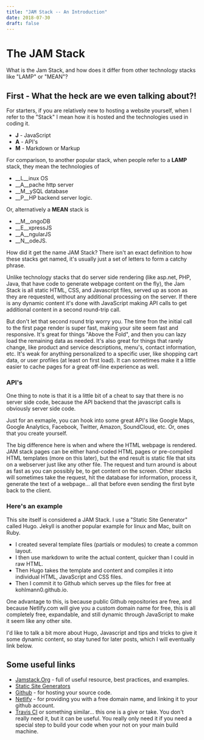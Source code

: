 ```yaml
---
title: "JAM Stack -- An Introduction"
date: 2018-07-30
draft: false
---
```


# The JAM Stack #

What is the Jam Stack, and how does it differ from other technology stacks like "LAMP" or "MEAN"?


## First - What the heck are we even talking about?! ##
For starters, if you are relatively new to hosting a website yourself, when I refer to the "Stack" I mean how it is hosted and the technologies used in coding it.

<!--more-->

*   __J__ - JavaScript
*   __A__ - API's
*   __M__ - Markdown or Markup

For comparison, to another popular stack, when people refer to a __LAMP__ stack, they mean the technologies of 

* __L__inux OS 
* __A__pache http server  
* __M__ySQL database 
* __P__HP backend server logic. 


Or, alternatively a __MEAN__ stack is 

* __M__ongoDB 
* __E__xpressJS 
* __A__ngularJS
* __N__odeJS. 

How did it get the name JAM Stack? There isn't an exact definition to how these stacks get named, it's usually just a set of letters to form a catchy phrase.

Unlike technology stacks that do server side rendering (like asp.net, PHP, Java, that have code to generate webpage content on the fly), the Jam Stack is all static HTML, CSS, and Javascript files, served up as soon as they are requested, without any additional processing on the server. If there is any dynamic content it's done with JavaScript making API calls to get additional content in a second round-trip call. 

But don't let that second round trip worry you. The time fron the initial call to the first page render is super fast, making your site seem fast and responsive. It's great for things "Above the Fold", and then you can lazy load the remaining data as needed. It's also great for things that rarely change, like product and service descriptions, menu's, contact information, etc. It's weak for anything personalized to a specific user, like shopping cart data, or user profiles (at least on first load). It can sometimes make it a little easier to cache pages for a great off-line experience as well.

### API's ###
One thing to note is that it is a little bit of a cheat to say that there is no server side code, because the API backend that the javascript calls is obviously server side code. 

Just for an exmaple, you can hook into some great API's like Google Maps, Google Analytics, Facebook, Twitter, Amazon, SoundCloud, etc. Or, ones that you create yourself.

The big difference here is when and where the HTML webpage is rendered. JAM stack pages can be either hand-coded HTML pages or pre-compiled HTML templates (more on this later), but the end result is static file that sits on a webserver just like any other file. The request and turn around is about as fast as you can possibly be, to get content on the screen. Other stacks will sometimes take the request, hit the database for information, process it, generate the text of a webpage... all that before even sending the first byte back to the client.


### Here's an example ###
This site itself is considered a JAM Stack. I use a "Static Site Generator" called Hugo. Jekyll is another popular example for linux and Mac, built on Ruby.

* I created several template files (partials or modules) to create a common layout.
* I then use markdown to write the actual content, quicker than I could in raw HTML. 
* Then Hugo takes the template and content and compiles it into individual HTML, JavaScript and CSS files. 
* Then I commit it to Github which serves up the files for free at kohlmann0.github.io. 

One advantage to this, is because public Github repositories are free, and because Netlify.com will give you a custom domain name for free, this is all completely free, expandable, and still dynamic through JavaScript to make it seem like any other site.

I'd like to talk a bit more about Hugo, Javascript and tips and tricks to give it some dynamic content, so stay tuned for later posts, which I will eventually link below.

## Some useful links ##

* [Jamstack.Org](http://jamstack.org) - full of useful resource, best practices, and examples.
* [Static Site Generators](http://www.staticgen.com/)
* [Github](http://www.github.com) - for hosting your source code.
* [Netlify](http://www.netlify.com) - for providing you with a free domain name, and linking it to your github account.
* [Travis CI](http://www.Travis-ci.org) or something similar... this one is a give or take. You don't really need it, but it can be useful. You really only need it if you need a special step to build your code when your not on your main build machine.